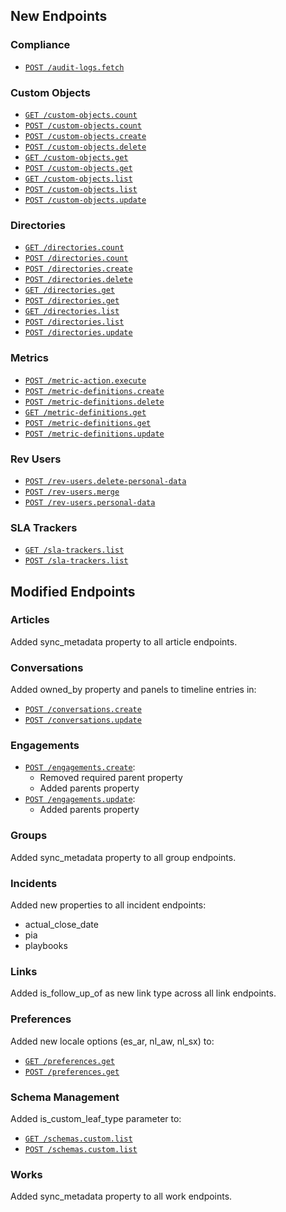## New Endpoints

### Compliance
- [`POST /audit-logs.fetch`](/beta/api-reference/compliance/export-audit-logs)

### Custom Objects
- [`GET /custom-objects.count`](/beta/api-reference/customization/custom-objects-count-post)
- [`POST /custom-objects.count`](/beta/api-reference/customization/custom-objects-count-post)
- [`POST /custom-objects.create`](/beta/api-reference/customization/custom-objects-create)
- [`POST /custom-objects.delete`](/beta/api-reference/customization/custom-objects-delete)
- [`GET /custom-objects.get`](/beta/api-reference/customization/custom-objects-get-post)
- [`POST /custom-objects.get`](/beta/api-reference/customization/custom-objects-get-post)
- [`GET /custom-objects.list`](/beta/api-reference/customization/custom-objects-list-post)
- [`POST /custom-objects.list`](/beta/api-reference/customization/custom-objects-list-post)
- [`POST /custom-objects.update`](/beta/api-reference/customization/custom-objects-update)

### Directories
- [`GET /directories.count`](/beta/api-reference/directory/directories-count-post)
- [`POST /directories.count`](/beta/api-reference/directory/directories-count-post)
- [`POST /directories.create`](/beta/api-reference/directory/directories-create)
- [`POST /directories.delete`](/beta/api-reference/directory/directories-delete)
- [`GET /directories.get`](/beta/api-reference/directory/directories-get-post)
- [`POST /directories.get`](/beta/api-reference/directory/directories-get-post)
- [`GET /directories.list`](/beta/api-reference/directory/directories-list-post)
- [`POST /directories.list`](/beta/api-reference/directory/directories-list-post)
- [`POST /directories.update`](/beta/api-reference/directory/directories-update)

### Metrics
- [`POST /metric-action.execute`](/beta/api-reference/slas/metric-action-execute)
- [`POST /metric-definitions.create`](/beta/api-reference/slas/metric-definitions-create)
- [`POST /metric-definitions.delete`](/beta/api-reference/slas/metric-definitions-delete)
- [`GET /metric-definitions.get`](/beta/api-reference/slas/metric-definitions-get-post)
- [`POST /metric-definitions.get`](/beta/api-reference/slas/metric-definitions-get-post)
- [`POST /metric-definitions.update`](/beta/api-reference/slas/metric-definitions-update)

### Rev Users
- [`POST /rev-users.delete-personal-data`](/beta/api-reference/rev-users/delete-rev-users-personal-data)
- [`POST /rev-users.merge`](/beta/api-reference/rev-users/merge)
- [`POST /rev-users.personal-data`](/beta/api-reference/rev-users/get-rev-users-personal-data)

### SLA Trackers
- [`GET /sla-trackers.list`](/beta/api-reference/slas/sla-trackers-list-post)
- [`POST /sla-trackers.list`](/beta/api-reference/slas/sla-trackers-list-post)

## Modified Endpoints

### Articles
Added sync_metadata property to all article endpoints.

### Conversations
Added owned_by property and panels to timeline entries in:
- [`POST /conversations.create`](/beta/api-reference/conversations/create)
- [`POST /conversations.update`](/beta/api-reference/conversations/update)

### Engagements 
- [`POST /engagements.create`](/beta/api-reference/engagements/create):
  - Removed required parent property
  - Added parents property
- [`POST /engagements.update`](/beta/api-reference/engagements/update):
  - Added parents property

### Groups
Added sync_metadata property to all group endpoints.

### Incidents
Added new properties to all incident endpoints:
- actual_close_date
- pia
- playbooks

### Links
Added is_follow_up_of as new link type across all link endpoints.

### Preferences
Added new locale options (es_ar, nl_aw, nl_sx) to:
- [`GET /preferences.get`](/beta/api-reference/preferences/get-post)
- [`POST /preferences.get`](/beta/api-reference/preferences/get-post)

### Schema Management
Added is_custom_leaf_type parameter to:
- [`GET /schemas.custom.list`](/beta/api-reference/customization/custom-schema-fragments-list-post)
- [`POST /schemas.custom.list`](/beta/api-reference/customization/custom-schema-fragments-list-post)

### Works
Added sync_metadata property to all work endpoints.